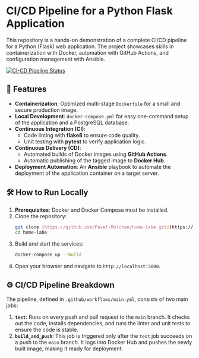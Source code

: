 # CI/CD Pipeline for a Python Flask Application

This repository is a hands-on demonstration of a complete CI/CD pipeline for a Python (Flask) web application. The project showcases skills in containerization with Docker, automation with GitHub Actions, and configuration management with Ansible.

[![CI-CD Pipeline Status](https://github.com/Pavel-Molchan/home-labe/actions/workflows/main.yml/badge.svg)](https://github.com/Pavel-Molchan/home-labe/actions/workflows/main.yml)

## 🚀 Features

- **Containerization**: Optimized multi-stage `Dockerfile` for a small and secure production image.
- **Local Development**: `docker-compose.yml` for easy one-command setup of the application and a PostgreSQL database.
- **Continuous Integration (CI)**:
  - Code linting with **flake8** to ensure code quality.
  - Unit testing with **pytest** to verify application logic.
- **Continuous Delivery (CD)**:
  - Automated builds of Docker images using **GitHub Actions**.
  - Automatic publishing of the tagged image to **Docker Hub**.
- **Deployment Automation**: An **Ansible** playbook to automate the deployment of the application container on a target server.

## 🛠️ How to Run Locally

1.  **Prerequisites**: Docker and Docker Compose must be installed.
2.  Clone the repository:
    ```bash
    git clone [https://github.com/Pavel-Molchan/home-labe.git](https://github.com/Pavel-Molchan/home-labe.git)
    cd home-labe
    ```
3.  Build and start the services:
    ```bash
    docker-compose up --build
    ```
4.  Open your browser and navigate to `http://localhost:5000`.

## ⚙️ CI/CD Pipeline Breakdown

The pipeline, defined in `.github/workflows/main.yml`, consists of two main jobs:

1.  **`test`**: Runs on every push and pull request to the `main` branch. It checks out the code, installs dependencies, and runs the linter and unit tests to ensure the code is stable.
2.  **`build_and_push`**: This job is triggered only after the `test` job succeeds on a push to the `main` branch. It logs into Docker Hub and pushes the newly built image, making it ready for deployment.